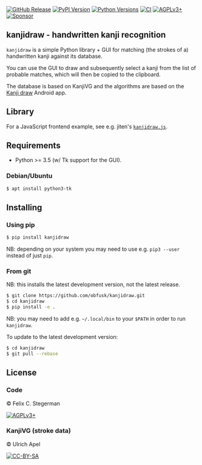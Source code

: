 <!-- {{{1

    File        : README.md
    Maintainer  : Felix C. Stegerman <flx@obfusk.net>
    Date        : 2021-05-13

    Copyright   : Copyright (C) 2021  Felix C. Stegerman
    Version     : v0.2.0
    License     : AGPLv3+

}}}1 -->

[![GitHub Release](https://img.shields.io/github/release/obfusk/kanjidraw.svg?logo=github)](https://github.com/obfusk/kanjidraw/releases)
[![PyPI Version](https://img.shields.io/pypi/v/kanjidraw.svg)](https://pypi.python.org/pypi/kanjidraw)
[![Python Versions](https://img.shields.io/pypi/pyversions/kanjidraw.svg)](https://pypi.python.org/pypi/kanjidraw)
[![CI](https://github.com/obfusk/kanjidraw/workflows/CI/badge.svg)](https://github.com/obfusk/kanjidraw/actions?query=workflow%3ACI)
[![AGPLv3+](https://img.shields.io/badge/license-AGPLv3+-blue.svg)](https://www.gnu.org/licenses/agpl-3.0.html)
[![Sponsor](https://img.shields.io/badge/%E2%99%A5-support-violet.svg)](https://ko-fi.com/obfusk)

## kanjidraw - handwritten kanji recognition

`kanjidraw` is a simple Python library + GUI for matching (the strokes
of a) handwritten kanji against its database.

You can use the GUI to draw and subsequently select a kanji from the
list of probable matches, which will then be copied to the clipboard.

The database is based on KanjiVG and the algorithms are based on the
[Kanji draw](https://github.com/onitake/kanjirecog) Android app.

## Library

For a JavaScript frontend example, see e.g. jiten's
[`kanjidraw.js`](https://github.com/obfusk/jiten/blob/master/jiten/static/kanjidraw.js).

## Requirements

* Python >= 3.5 (w/ Tk support for the GUI).

### Debian/Ubuntu

```bash
$ apt install python3-tk
```

## Installing

### Using pip

```bash
$ pip install kanjidraw
```

NB: depending on your system you may need to use e.g. `pip3 --user`
instead of just `pip`.

### From git

NB: this installs the latest development version, not the latest
release.

```bash
$ git clone https://github.com/obfusk/kanjidraw.git
$ cd kanjidraw
$ pip install -e .
```

NB: you may need to add e.g. `~/.local/bin` to your `$PATH` in order
to run `kanjidraw`.

To update to the latest development version:

```bash
$ cd kanjidraw
$ git pull --rebase
```

## License

### Code

© Felix C. Stegerman

[![AGPLv3+](https://www.gnu.org/graphics/agplv3-155x51.png)](https://www.gnu.org/licenses/agpl-3.0.html)

### KanjiVG (stroke data)

© Ulrich Apel

[![CC-BY-SA](https://licensebuttons.net/l/by-sa/3.0/88x31.png)](https://github.com/KanjiVG/kanjivg/blob/master/COPYING)

<!-- vim: set tw=70 sw=2 sts=2 et fdm=marker : -->
